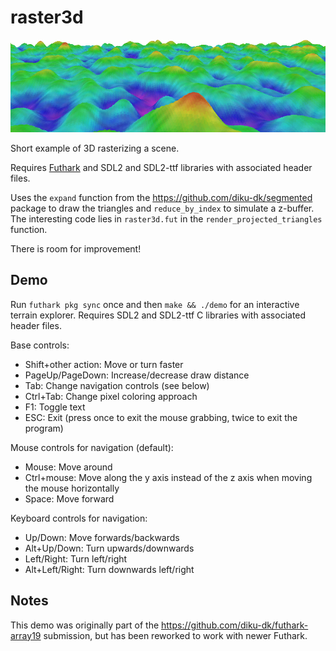 # raster3d

![Screenshot](screenshot.png)

Short example of 3D rasterizing a scene.

Requires [Futhark](http://futhark-lang.org) and SDL2 and SDL2-ttf
libraries with associated header files.

Uses the `expand` function from the https://github.com/diku-dk/segmented
package to draw the triangles and `reduce_by_index` to simulate a
z-buffer.  The interesting code lies in `raster3d.fut` in the
`render_projected_triangles` function.

There is room for improvement!


## Demo

Run `futhark pkg sync` once and then `make && ./demo` for an interactive
terrain explorer.  Requires SDL2 and SDL2-ttf C libraries with
associated header files.

Base controls:

  + Shift+other action: Move or turn faster
  + PageUp/PageDown: Increase/decrease draw distance
  + Tab: Change navigation controls (see below)
  + Ctrl+Tab: Change pixel coloring approach
  + F1: Toggle text
  + ESC: Exit (press once to exit the mouse grabbing, twice to exit the program)

Mouse controls for navigation (default):

  + Mouse: Move around
  + Ctrl+mouse: Move along the y axis instead of the z axis when moving
    the mouse horizontally
  + Space: Move forward

Keyboard controls for navigation:

  + Up/Down: Move forwards/backwards
  + Alt+Up/Down: Turn upwards/downwards
  + Left/Right: Turn left/right
  + Alt+Left/Right: Turn downwards left/right


## Notes

This demo was originally part of the
https://github.com/diku-dk/futhark-array19 submission, but has been
reworked to work with newer Futhark.
